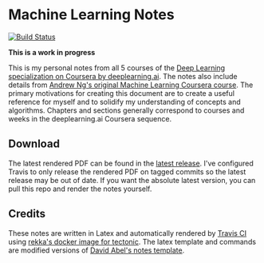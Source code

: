 # Machine Learning Notes
[![Build Status](https://travis-ci.com/danong/ml-notes.svg?branch=master)](https://travis-ci.com/danong/ml-notes)

**This is a work in progress**

This is my personal notes from all 5 courses of the [Deep Learning specialization on Coursera by deeplearning.ai](https://www.coursera.org/specializations/deep-learning). The notes also include details from [Andrew Ng's original Machine Learning Coursera course](https://www.coursera.org/learn/machine-learning). The primary motivations for creating this document are to create a useful reference for myself and to solidify my understanding of concepts and algorithms. Chapters and sections generally correspond to courses and weeks in the deeplearning.ai Coursera sequence. 

## Download
The latest rendered PDF can be found in the [latest release](https://github.com/danong/ml-notes/releases/latest). I've configured Travis to only release the rendered PDF on tagged commits so the latest release may be out of date. If you want the absolute latest version, you can pull this repo and render the notes yourself.

## Credits
These notes are written in Latex and automatically rendered by [Travis CI](https://travis-ci.org/) using [rekka's docker image for tectonic](https://github.com/rekka/tectonic-docker). The latex template and commands are modified versions of [David Abel's notes template](https://github.com/david-abel/latex_docs).
